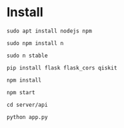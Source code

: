 # Install

    sudo apt install nodejs npm
    
    sudo npm install n
    
    sudo n stable
    
    pip install flask flask_cors qiskit

    npm install

    npm start
    
    cd server/api
    
    python app.py
